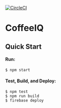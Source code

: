 [![CircleCI](https://circleci.com/gh/benshope/coffeeiq.svg?style=shield&circle-token=7f6c19e82f8464c0dc18797b6146767f66d49f90)](https://circleci.com/gh/benshope/coffeeiq)

# CoffeeIQ

Quick Start
-----------

#### Run:
```shell
$ npm start
```

#### Test, Build, and Deploy:
```shell
$ npm test
$ npm run build
$ firebase deploy
```
